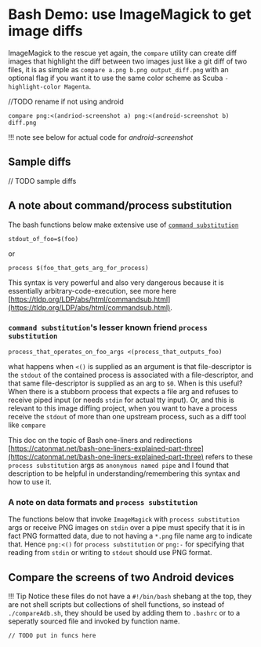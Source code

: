 # Bash Demo: use ImageMagick to get image diffs

ImageMagick to the rescue yet again,  the `compare` utility can create diff
images that highlight the diff between two images just like a git diff of two files, it
is as simple as `compare a.png b.png output_diff.png` with an optional flag if
you want it to use the same color scheme as Scuba `-highlight-color Magenta`.


//TODO rename if not using android
```
compare png:<(andriod-screenshot a) png:<(android-screenshot b) diff.png
```

!!! note
    see below for actual code for *android-screenshot* 

## Sample diffs

// TODO sample diffs

## A note about command/process substitution

The bash functions below make extensive use of [`command substitution`](https://www.gnu.org/software/bash/manual/html_node/Command-Substitution.html)
```
stdout_of_foo=$(foo)
```
or
```
process $(foo_that_gets_arg_for_process)
```

This syntax is very powerful and also very dangerous because it is essentially
arbitrary-code-execution, see more here [https://tldp.org/LDP/abs/html/commandsub.html](https://tldp.org/LDP/abs/html/commandsub.html).

### `command substitution`'s lesser known friend `process substitution`

```
process_that_operates_on_foo_args <(process_that_outputs_foo)
```
what happens when `<()` is supplied as an argument is that file-descriptor is
the `stdout` of the contained process is associated with a file-descriptor, and
that same file-descriptor
is supplied as an arg to `$0`.   When is this useful?  When there is a stubborn process
that expects a file arg and refuses to receive piped input (or needs `stdin` for
actual tty input).  Or, and this is relevant to this image diffing project, when
you want to have a process receive the `stdout` of more than one upstream process,
such as a diff tool like `compare`

This doc on the topic of Bash one-liners and redirections [https://catonmat.net/bash-one-liners-explained-part-three](https://catonmat.net/bash-one-liners-explained-part-three) refers to these
`process substitution` args as `anonymous named pipe` and I found that
description to be helpful in understanding/remembering this syntax and how to
use it.

### A note on data formats and `process substitution`

The functions below that invoke `ImageMagick` with `process substitution` args
or receive PNG images on `stdin` over a pipe must specify that it is in fact PNG
formatted data, due to not having a `*.png` file name arg to indicate that.
Hence `png:<()` for `process substitution` or `png:-` for specifying that
reading from `stdin` or writing to `stdout` should use PNG format.

## Compare the screens of two Android devices

!!! Tip
    Notice these files do not have a `#!/bin/bash` shebang at the top, they are
    not shell scripts but collections of shell functions,  so instead of
    `./compareAdb.sh`, they should be used by adding them to `.bashrc` or to a
    seperatly sourced file and invoked by function name.

```
// TODO put in funcs here
```

